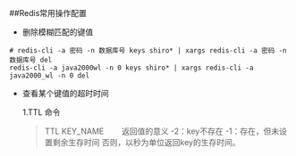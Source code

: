 ##Redis常用操作配置

+ 删除模糊匹配的键值
```
# redis-cli -a 密码 -n 数据库号 keys shiro* | xargs redis-cli -a 密码 -n 数据库号 del
redis-cli -a java2000wl -n 0 keys shiro* | xargs redis-cli -a java2000_wl -n 0 del
```
+ 查看某个键值的超时时间

    1.TTL 命令
    > TTL KEY_NAME
    >　　返回值的意义
    > -2：key不存在
    > -1：存在，但未设置剩余生存时间
    > 否则，以秒为单位返回key的生存时间。